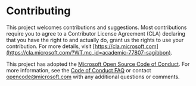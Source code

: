 # Contributing

This project welcomes contributions and suggestions. Most contributions require you to
agree to a Contributor License Agreement (CLA) declaring that you have the right to
and actually do, grant us the rights to use your contribution. For more details, visit
[https://cla.microsoft.com](https://cla.microsoft.com/?WT.mc_id=academic-77807-sagibbon).

This project has adopted the [Microsoft Open Source Code of Conduct](https://opensource.microsoft.com/codeofconduct/?WT.mc_id=academic-77807-sagibbon).
For more information, see the [Code of Conduct FAQ](https://opensource.microsoft.com/codeofconduct/faq/?WT.mc_id=academic-77807-sagibbon)
or contact [opencode@microsoft.com](mailto:opencode@microsoft.com) with any additional questions or comments.
